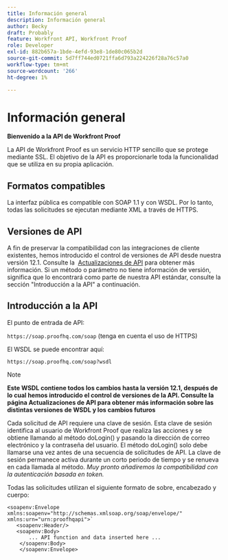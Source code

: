```yaml
---
title: Información general
description: Información general
author: Becky
draft: Probably
feature: Workfront API, Workfront Proof
role: Developer
exl-id: 882b657a-1bde-4efd-93e8-1de80c065b2d
source-git-commit: 5d7ff744ed0721ffa6d793a224226f28a76c57a0
workflow-type: tm+mt
source-wordcount: '266'
ht-degree: 1%

---
```


# Información general

**Bienvenido a la API de Workfront Proof**

La API de Workfront Proof es un servicio HTTP sencillo que se protege mediante SSL. El objetivo de la API es proporcionarle toda la funcionalidad que se utiliza en su propia aplicación.

## Formatos compatibles

La interfaz pública es compatible con SOAP 1.1 y con WSDL. Por lo tanto, todas las solicitudes se ejecutan mediante XML a través de HTTPS.

## Versiones de API

A fin de preservar la compatibilidad con las integraciones de cliente existentes, hemos introducido el control de versiones de API desde nuestra versión 12.1. Consulte la  [Actualizaciones de API](https://api.proofhq.com/new-updates.html) para obtener más información. Si un método o parámetro no tiene información de versión, significa que lo encontrará como parte de nuestra API estándar, consulte la sección &quot;Introducción a la API&quot; a continuación.

## Introducción a la API

El punto de entrada de API:

`https://soap.proofhq.com/soap` (tenga en cuenta el uso de HTTPS)

El WSDL se puede encontrar aquí:

`https://soap.proofhq.com/soap?wsdl`

>[!NOTE]
>
>**Este WSDL contiene todos los cambios hasta la versión 12.1, después de lo cual hemos introducido el control de versiones de la API. Consulte la página Actualizaciones de API para obtener más información sobre las distintas versiones de WSDL y los cambios futuros**

Cada solicitud de API requiere una clave de sesión. Esta clave de sesión identifica al usuario de Workfront Proof que realiza las acciones y se obtiene llamando al método doLogin() y pasando la dirección de correo electrónico y la contraseña del usuario. El método doLogin() solo debe llamarse una vez antes de una secuencia de solicitudes de API. La clave de sesión permanece activa durante un corto periodo de tiempo y se renueva en cada llamada al método. *Muy pronto añadiremos la compatibilidad con la autenticación basada en token.*

Todas las solicitudes utilizan el siguiente formato de sobre, encabezado y cuerpo:

```
<soapenv:Envelope xmlns:soapenv="http://schemas.xmlsoap.org/soap/envelope/" xmlns:urn="urn:proofhqapi">`
   <soapenv:Header/>
   <soapenv:Body>
       ... API function and data inserted here ...
    </soapenv:Body>
    </soapenv:Envelope>
```

